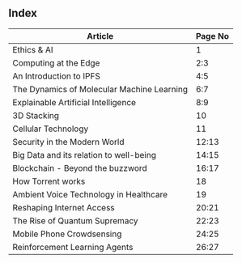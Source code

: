 ## Index

|Article | Page No|
|-----|--------|
|Ethics & AI | 1 
|Computing at the Edge | 2:3
|An Introduction to IPFS  |4:5
|The Dynamics of Molecular Machine Learning  |6:7
|Explainable Artificial Intelligence  | 8:9
|3D Stacking | 10
|Cellular Technology | 11
|Security in the Modern World |12:13
|Big Data and its relation to well-being | 14:15
|Blockchain - Beyond the buzzword | 16:17
|How Torrent works| 18
|Ambient Voice Technology in Healthcare| 19
|Reshaping Internet Access | 20:21
|The Rise of Quantum Supremacy  | 22:23
|Mobile Phone Crowdsensing |24:25
|Reinforcement Learning Agents | 26:27

